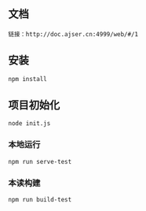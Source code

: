 ## 文档
```
链接：http://doc.ajser.cn:4999/web/#/1
```

## 安装
```
npm install
```

## 项目初始化
```
node init.js
```

### 本地运行
```
npm run serve-test
```

### 本读构建
```
npm run build-test
```
